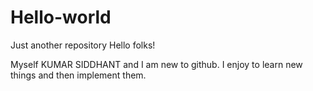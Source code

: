 # Hello-world
Just another repository
Hello folks!

Myself KUMAR SIDDHANT and I am new to github.
I enjoy to learn new things and then implement them.

